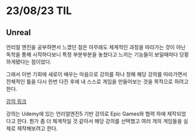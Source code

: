 # 23/08/23 TIL

## Unreal

언리얼 엔진을 공부하면서 느꼈던 점은 아무래도 체계적인 과정을 따라가는 것이 아닌 독학을 통해 시작하다보니 특정 부분부분을 놓쳤다고 느끼는 기능들이 보일때마다 당황하게됐다는 점이었다.

그래서 이번 기회에 새로이 배우는 마음으로 강의를 하나 정해 해당 강의를 따라가면서 전체적인 틀을 다시 한번 다진 후에 내 스스로 게임을 만들어보는 것을 목적으로 하려고 한다.

[강의 링크](https://www.udemy.com/course/unrealcourse-korean/)

강의는 Udemy에 있는 언리얼엔진5 기반 강의로 Epic Games와 협력 하에 제작되었다고 한다. 뭔가 좀 더 체계적일 것 같아서 해당 강의를 선택했고 여러 개의 게임들을 실제로 제작해보려고 한다.
